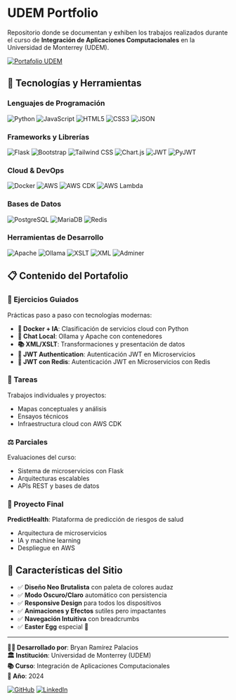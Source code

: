 # UDEM Portfolio

Repositorio donde se documentan y exhiben los trabajos realizados durante el curso de **Integración de Aplicaciones Computacionales** en la Universidad de Monterrey (UDEM).

[![Portafolio UDEM](https://img.shields.io/badge/🌐-Portafolio%20UDEM-FFD166?style=for-the-badge)](https://bryramirezp.github.io/Portafolio-UDEM/)


## 🚀 Tecnologías y Herramientas

### Lenguajes de Programación
![Python](https://img.shields.io/badge/Python-3776AB?style=for-the-badge&logo=python&logoColor=white)
![JavaScript](https://img.shields.io/badge/JavaScript-F7DF1E?style=for-the-badge&logo=javascript&logoColor=black)
![HTML5](https://img.shields.io/badge/HTML5-E34F26?style=for-the-badge&logo=html5&logoColor=white)
![CSS3](https://img.shields.io/badge/CSS3-1572B6?style=for-the-badge&logo=css3&logoColor=white)
![JSON](https://img.shields.io/badge/JSON-000000?style=for-the-badge&logo=json&logoColor=white)

### Frameworks y Librerías
![Flask](https://img.shields.io/badge/Flask-000000?style=for-the-badge&logo=flask&logoColor=white)
![Bootstrap](https://img.shields.io/badge/Bootstrap-563D7C?style=for-the-badge&logo=bootstrap&logoColor=white)
![Tailwind CSS](https://img.shields.io/badge/Tailwind_CSS-38B2AC?style=for-the-badge&logo=tailwind-css&logoColor=white)
![Chart.js](https://img.shields.io/badge/Chart.js-FF6384?style=for-the-badge&logo=chartdotjs&logoColor=white)
![JWT](https://img.shields.io/badge/JWT-000000?style=for-the-badge&logo=json-web-tokens&logoColor=white)
![PyJWT](https://img.shields.io/badge/PyJWT-000000?style=for-the-badge&logo=python&logoColor=white)

### Cloud & DevOps
![Docker](https://img.shields.io/badge/Docker-2496ED?style=for-the-badge&logo=docker&logoColor=white)
![AWS](https://img.shields.io/badge/AWS-232F3E?style=for-the-badge&logo=amazon-aws&logoColor=white)
![AWS CDK](https://img.shields.io/badge/AWS_CDK-FF9900?style=for-the-badge&logo=amazon-aws&logoColor=white)
![AWS Lambda](https://img.shields.io/badge/AWS_Lambda-FF9900?style=for-the-badge&logo=amazon-aws&logoColor=white)

### Bases de Datos
![PostgreSQL](https://img.shields.io/badge/PostgreSQL-316192?style=for-the-badge&logo=postgresql&logoColor=white)
![MariaDB](https://img.shields.io/badge/MariaDB-003545?style=for-the-badge&logo=mariadb&logoColor=white)
![Redis](https://img.shields.io/badge/Redis-DC382D?style=for-the-badge&logo=redis&logoColor=white)

### Herramientas de Desarrollo
![Apache](https://img.shields.io/badge/Apache-D22128?style=for-the-badge&logo=apache&logoColor=white)
![Ollama](https://img.shields.io/badge/Ollama-000000?style=for-the-badge&logo=ollama&logoColor=white)
![XSLT](https://img.shields.io/badge/XSLT-FF6600?style=for-the-badge&logo=xml&logoColor=white)
![XML](https://img.shields.io/badge/XML-FF6600?style=for-the-badge&logo=xml&logoColor=white)
![Adminer](https://img.shields.io/badge/Adminer-FF6600?style=for-the-badge&logo=adminer&logoColor=white)

## 📋 Contenido del Portafolio

### 🎯 Ejercicios Guiados
Prácticas paso a paso con tecnologías modernas:
- **🐳 Docker + IA**: Clasificación de servicios cloud con Python
- **💬 Chat Local**: Ollama y Apache con contenedores
- **📚 XML/XSLT**: Transformaciones y presentación de datos
- **🔐 JWT Authentication**: Autenticación JWT en Microservicios
- **🔐 JWT con Redis**: Autenticación JWT en Microservicios con Redis

### 📝 Tareas
Trabajos individuales y proyectos:
- Mapas conceptuales y análisis
- Ensayos técnicos
- Infraestructura cloud con AWS CDK

### ⚖️ Parciales
Evaluaciones del curso:
- Sistema de microservicios con Flask
- Arquitecturas escalables
- APIs REST y bases de datos

### 🏥 Proyecto Final
**PredictHealth**: Plataforma de predicción de riesgos de salud
- Arquitectura de microservicios
- IA y machine learning
- Despliegue en AWS

## 🎨 Características del Sitio

- ✅ **Diseño Neo Brutalista** con paleta de colores audaz
- ✅ **Modo Oscuro/Claro** automático con persistencia
- ✅ **Responsive Design** para todos los dispositivos
- ✅ **Animaciones y Efectos** sutiles pero impactantes
- ✅ **Navegación Intuitiva** con breadcrumbs
- ✅ **Easter Egg** especial 🍟

---

**👨‍💻 Desarrollado por**: Bryan Ramírez Palacios  
**🏛️ Institución**: Universidad de Monterrey (UDEM)  
**📚 Curso**: Integración de Aplicaciones Computacionales  
**📅 Año**: 2024

[![GitHub](https://img.shields.io/badge/GitHub-bryramirezp-181717?style=for-the-badge&logo=github)](https://github.com/bryramirezp)
[![LinkedIn](https://img.shields.io/badge/LinkedIn-Bryan%20Ramírez-0077B5?style=for-the-badge&logo=linkedin)](https://linkedin.com/in/bryan-ramirez-palacios)
